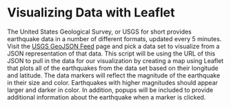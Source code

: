 # Visualizing Data with Leaflet

The United States Geological Survey, or USGS for short provides earthquake data in a number of different formats, updated every 5 minutes. Visit the [USGS GeoJSON Feed](http://earthquake.usgs.gov/earthquakes/feed/v1.0/geojson.php) page and pick a data set to visualize from a JSON representation of that data. This script will be using the URL of this JSON to pull in the data for our visualization by creating a map using Leaflet that plots all of the earthquakes from the data set based on their longitude and latitude. The data markers will reflect the magnitude of the earthquake in their size and color. Earthquakes with higher magnitudes should appear larger and darker in color. In addition, popups will be included to provide additional information about the earthquake when a marker is clicked.

